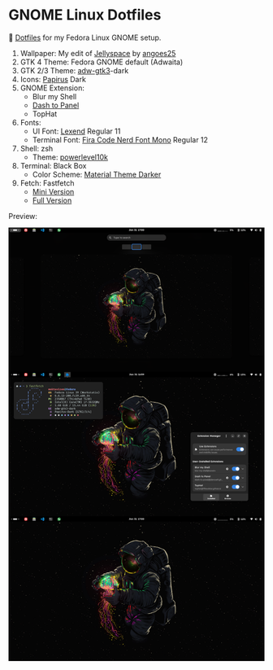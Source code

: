 # GNOME Linux Dotfiles

📂 [Dotfiles](https://github.com/moktavizen/gnome-linux-dotfiles) for my Fedora Linux GNOME setup.

1. Wallpaper: My edit of [Jellyspace](Jellyspace.png) by [angoes25](https://www.instagram.com/angoes25/)
2. GTK 4 Theme: Fedora GNOME default (Adwaita)
3. GTK 2/3 Theme: [adw-gtk3](https://github.com/lassekongo83/adw-gtk3)-dark
4. Icons: [Papirus](https://github.com/PapirusDevelopmentTeam/papirus-icon-theme) Dark
5. GNOME Extension:
   - Blur my Shell
   - [Dash to Panel](d2p-moktavizen)
   - TopHat
6. Fonts:
   - UI Font: [Lexend](https://fonts.google.com/specimen/Lexend) Regular 11
   - Terminal Font: [Fira Code Nerd Font Mono](https://www.nerdfonts.com/font-downloads) Regular 12 
7. Shell: zsh
   - Theme: [powerlevel10k](.p10k.zsh)
8. Terminal: Black Box
   - Color Scheme: [Material Theme Darker](https://github.com/moktavizen/material-blackbox)
9. Fetch: Fastfetch
   - [Mini Version](https://github.com/moktavizen/gnome-linux-dotfiles/blob/main/fastfetch-mini.jsonc)
   - [Full Version](https://github.com/moktavizen/gnome-linux-dotfiles/blob/main/fastfetch-full.jsonc)

Preview:

![setup preview](setup-preview.webp)

